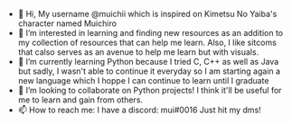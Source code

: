 - 👋 Hi, My username @muichii which is inspired on Kimetsu No Yaiba's character named Muichiro
- 👀 I’m interested in learning and finding new resources as an addition to my collection of resources that can help me learn. Also, I like sitcoms that calso serves
as an avenue to help me learn but with visuals. 
- 🌱 I’m currently learning Python because I tried C, C++ as well as Java but sadly, I wasn't able to continue it everyday so I am starting again a new language which I hoppe
I can continue to learn until I graduate 
- 💞️ I’m looking to collaborate on Python projects! I think it'll be useful for me to learn and gain from others.
- 📫 How to reach me: 
I have a discord: 
  mui#0016 
 Just hit my dms! 

<!---
muichii/muichii is a ✨ special ✨ repository because its `README.md` (this file) appears on your GitHub profile.
You can click the Preview link to take a look at your changes.
--->
